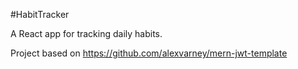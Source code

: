 #HabitTracker

A React app for tracking daily habits.

Project based on https://github.com/alexvarney/mern-jwt-template
